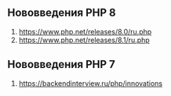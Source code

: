 ## Нововведения PHP 8
1. https://www.php.net/releases/8.0/ru.php
2. https://www.php.net/releases/8.1/ru.php


## Нововведения PHP 7
1. https://backendinterview.ru/php/innovations